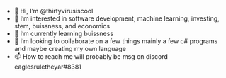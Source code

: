 - 👋 Hi, I’m @thirtyvirusiscool
- 👀 I’m interested in software development, machine learning, investing, stem, buissness, and economics
- 🌱 I’m currently learning buissness
- 💞️ I’m looking to collaborate on a few things mainly a few c# programs and maybe creating my own language 
- 📫 How to reach me will probably be msg on discord eaglesruletheyar#8381

<!---
thirtyvirusiscool/thirtyvirusiscool is a ✨ special ✨ repository because its `README.md` (this file) appears on your GitHub profile.
You can click the Preview link to take a look at your changes.
--->

